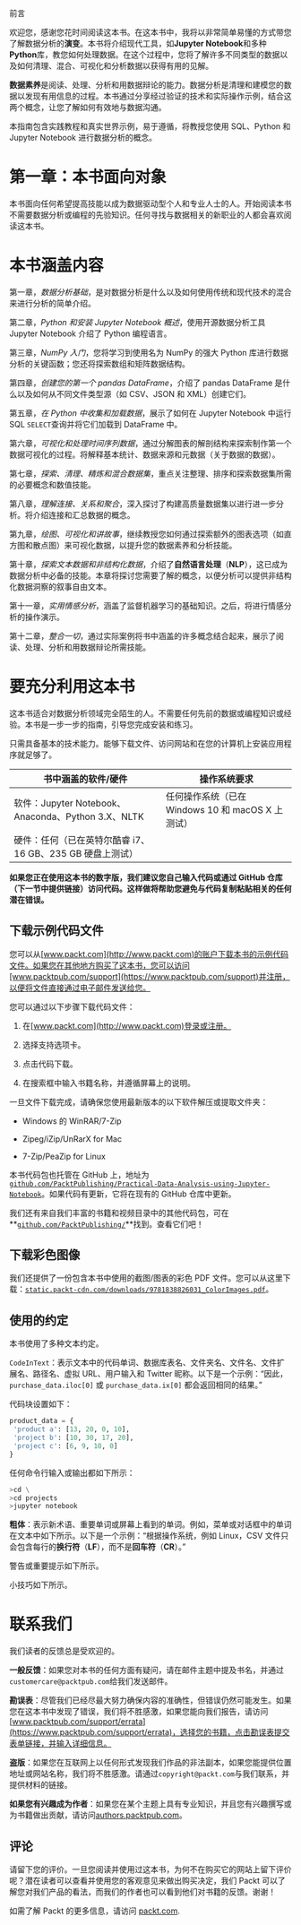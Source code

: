 前言

欢迎您，感谢您花时间阅读这本书。在这本书中，我将以非常简单易懂的方式带您了解数据分析的**演变**。本书将介绍现代工具，如**Jupyter Notebook**和多种**Python**库，教您如何处理数据。在这个过程中，您将了解许多不同类型的数据以及如何清理、混合、可视化和分析数据以获得有用的见解。

**数据素养**是阅读、处理、分析和用数据辩论的能力。数据分析是清理和建模您的数据以发现有用信息的过程。本书通过分享经过验证的技术和实际操作示例，结合这两个概念，让您了解如何有效地与数据沟通。

本指南包含实践教程和真实世界示例，易于遵循，将教授您使用 SQL、Python 和 Jupyter Notebook 进行数据分析的概念。

# 第一章：本书面向对象

本书面向任何希望提高技能以成为数据驱动型个人和专业人士的人。开始阅读本书不需要数据分析或编程的先验知识。任何寻找与数据相关的新职业的人都会喜欢阅读这本书。

# 本书涵盖内容

第一章，*数据分析基础*，是对数据分析是什么以及如何使用传统和现代技术的混合来进行分析的简单介绍。

第二章，*Python 和安装 Jupyter Notebook 概述*，使用开源数据分析工具 Jupyter Notebook 介绍了 Python 编程语言。

第三章，*NumPy 入门*，您将学习到使用名为 NumPy 的强大 Python 库进行数据分析的关键函数；您还将探索数组和矩阵数据结构。

第四章，*创建您的第一个 pandas DataFrame*，介绍了 pandas DataFrame 是什么以及如何从不同文件类型源（如 CSV、JSON 和 XML）创建它们。

第五章，*在 Python 中收集和加载数据*，展示了如何在 Jupyter Notebook 中运行 SQL `SELECT`查询并将它们加载到 DataFrame 中。

第六章，*可视化和处理时间序列数据*，通过分解图表的解剖结构来探索制作第一个数据可视化的过程。将解释基本统计、数据来源和元数据（关于数据的数据）。

第七章，*探索、清理、精炼和混合数据集*，重点关注整理、排序和探索数据集所需的必要概念和数值技能。

第八章，*理解连接、关系和聚合*，深入探讨了构建高质量数据集以进行进一步分析。将介绍连接和汇总数据的概念。

第九章，*绘图、可视化和讲故事*，继续教授您如何通过探索额外的图表选项（如直方图和散点图）来可视化数据，以提升您的数据素养和分析技能。

第十章，*探索文本数据和非结构化数据*，介绍了**自然语言处理**（**NLP**），这已成为数据分析中必备的技能。本章将探讨您需要了解的概念，以便分析可以提供非结构化数据洞察的叙事自由文本。

第十一章，*实用情感分析*，涵盖了监督机器学习的基础知识。之后，将进行情感分析的操作演示。

第十二章，*整合一切*，通过实际案例将书中涵盖的许多概念结合起来，展示了阅读、处理、分析和用数据辩论所需技能。

# 要充分利用这本书

这本书适合对数据分析领域完全陌生的人。不需要任何先前的数据或编程知识或经验。本书是一步一步的指南，引导您完成安装和练习。

只需具备基本的技术能力。能够下载文件、访问网站和在您的计算机上安装应用程序就足够了。

| 书中涵盖的软件/硬件 | 操作系统要求 |
| --- | --- |
| 软件：Jupyter Notebook、Anaconda、Python 3.X、NLTK | 任何操作系统（已在 Windows 10 和 macOS X 上测试） |
| 硬件：任何（已在英特尔酷睿 i7、16 GB、235 GB 硬盘上测试） |  |

**如果您正在使用这本书的数字版，我们建议您自己输入代码或通过 GitHub 仓库（下一节中提供链接）访问代码。这样做将帮助您避免与代码复制粘贴相关的任何潜在错误。**

## 下载示例代码文件

您可以从[www.packt.com](http://www.packt.com)的账户下载本书的示例代码文件。如果您在其他地方购买了这本书，您可以访问[www.packtpub.com/support](https://www.packtpub.com/support)并注册，以便将文件直接通过电子邮件发送给您。

您可以通过以下步骤下载代码文件：

1.  在[www.packt.com](http://www.packt.com)登录或注册。

1.  选择支持选项卡。

1.  点击代码下载。

1.  在搜索框中输入书籍名称，并遵循屏幕上的说明。

一旦文件下载完成，请确保您使用最新版本的以下软件解压或提取文件夹：

+   Windows 的 WinRAR/7-Zip

+   Zipeg/iZip/UnRarX for Mac

+   7-Zip/PeaZip for Linux

本书代码包也托管在 GitHub 上，地址为[`github.com/PacktPublishing/Practical-Data-Analysis-using-Jupyter-Notebook`](https://github.com/PacktPublishing/Practical-Data-Analysis-using-Jupyter-Notebook)。如果代码有更新，它将在现有的 GitHub 仓库中更新。

我们还有来自我们丰富的书籍和视频目录中的其他代码包，可在**[`github.com/PacktPublishing/`](https://github.com/PacktPublishing/)**找到。查看它们吧！

## 下载彩色图像

我们还提供了一份包含本书中使用的截图/图表的彩色 PDF 文件。您可以从这里下载：[`static.packt-cdn.com/downloads/9781838826031_ColorImages.pdf`](https://static.packt-cdn.com/downloads/9781838826031_ColorImages.pdf)。

## 使用的约定

本书使用了多种文本约定。

`CodeInText`：表示文本中的代码单词、数据库表名、文件夹名、文件名、文件扩展名、路径名、虚拟 URL、用户输入和 Twitter 昵称。以下是一个示例：“因此，`purchase_data.iloc[0]` 或 `purchase_data.ix[0]` 都会返回相同的结果。”

代码块设置如下：

```py
product_data = {
 'product a': [13, 20, 0, 10],
 'project b': [10, 30, 17, 20],
 'project c': [6, 9, 10, 0]
} 
```

任何命令行输入或输出都如下所示：

```py
>cd \
>cd projects
>jupyter notebook
```

**粗体**：表示新术语、重要单词或屏幕上看到的单词。例如，菜单或对话框中的单词在文本中如下所示。以下是一个示例：“根据操作系统，例如 Linux，CSV 文件只会包含每行的**换行符**（**LF**），而不是**回车符**（**CR**）。”

警告或重要提示如下所示。

小技巧如下所示。

# 联系我们

我们读者的反馈总是受欢迎的。

**一般反馈**：如果您对本书的任何方面有疑问，请在邮件主题中提及书名，并通过`customercare@packtpub.com`给我们发送邮件。

**勘误表**：尽管我们已经尽最大努力确保内容的准确性，但错误仍然可能发生。如果您在这本书中发现了错误，我们将不胜感激，如果您能向我们报告，请访问[www.packtpub.com/support/errata](https://www.packtpub.com/support/errata)，选择您的书籍，点击勘误表提交表单链接，并输入详细信息。

**盗版**：如果您在互联网上以任何形式发现我们作品的非法副本，如果您能提供位置地址或网站名称，我们将不胜感激。请通过`copyright@packt.com`与我们联系，并提供材料的链接。

**如果您有兴趣成为作者**：如果您在某个主题上具有专业知识，并且您有兴趣撰写或为书籍做出贡献，请访问[authors.packtpub.com](http://authors.packtpub.com/)。

## 评论

请留下您的评价。一旦您阅读并使用过这本书，为何不在购买它的网站上留下评价呢？潜在读者可以查看并使用您的客观意见来做出购买决定，我们 Packt 可以了解您对我们产品的看法，而我们的作者也可以看到他们对书籍的反馈。谢谢！

如需了解 Packt 的更多信息，请访问 [packt.com](http://www.packt.com/).
